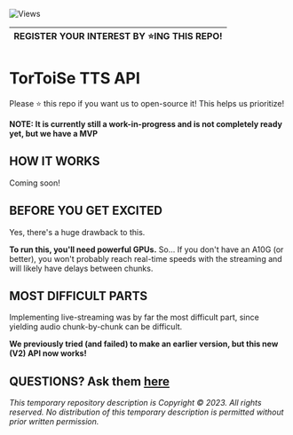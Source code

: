 ![Views](https://img.shields.io/endpoint?url=https%3A%2F%2Fhits.dwyl.com%2FNeuralVox%2Ftts-api.json&color=blue&cacheSeconds=0)

| **REGISTER YOUR INTEREST BY :star:ING THIS REPO!** |
| ---

# TorToiSe TTS API

Please :star: this repo if you want us to open-source it! This helps us prioritize!

**NOTE: It is currently still a work-in-progress and is not completely ready yet, but we have a MVP**

## HOW IT WORKS

Coming soon!

## BEFORE YOU GET EXCITED

Yes, there's a huge drawback to this.

**To run this, you'll need powerful GPUs.** So... If you don't have an A10G (or better), you won't probably reach real-time speeds with the streaming and will likely have delays between chunks.

## MOST DIFFICULT PARTS

Implementing live-streaming was by far the most difficult part, since yielding audio chunk-by-chunk can be difficult.

**We previously tried (and failed) to make an earlier version, but this new (V2) API now works!**

## QUESTIONS? Ask them [here](https://github.com/tortoise-tts-tools/tts-api/discussions)


_This temporary repository description is Copyright &copy; 2023. All rights reserved. No distribution of this temporary description is permitted without prior written permission._
